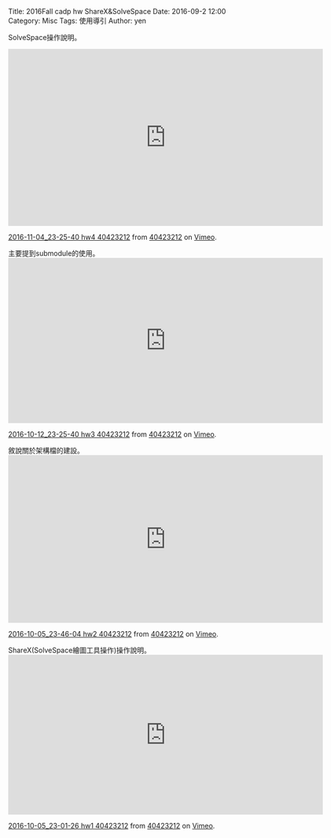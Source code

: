 Title: 2016Fall cadp hw ShareX&SolveSpace
Date: 2016-09-2 12:00
Category: Misc
Tags: 使用導引
Author: yen



<!-- PELICAN_END_SUMMARY -->

SolveSpace操作說明。
<iframe src="https://player.vimeo.com/video/190109728" width="640" height="360" frameborder="0" webkitallowfullscreen mozallowfullscreen allowfullscreen></iframe>
<p><a href="https://vimeo.com/190109728">2016-11-04_23-25-40 hw4 40423212</a> from <a href="https://vimeo.com/user45523667">40423212</a> on <a href="https://vimeo.com">Vimeo</a>.</p>
主要提到submodule的使用。
<iframe src="https://player.vimeo.com/video/188178502" width="640" height="336" frameborder="0" webkitallowfullscreen mozallowfullscreen allowfullscreen></iframe>
<p><a href="https://vimeo.com/188178502">2016-10-12_23-25-40 hw3 40423212</a> from <a href="https://vimeo.com/user45523667">40423212</a> on <a href="https://vimeo.com">Vimeo</a>.</p>
敘說關於架構檔的建設。
<iframe src="https://player.vimeo.com/video/188178501" width="640" height="341" frameborder="0" webkitallowfullscreen mozallowfullscreen allowfullscreen></iframe>
<p><a href="https://vimeo.com/188178501">2016-10-05_23-46-04 hw2 40423212</a> from <a href="https://vimeo.com/user45523667">40423212</a> on <a href="https://vimeo.com">Vimeo</a>.</p>
ShareX(SolveSpace繪圖工具操作)操作說明。
<iframe src="https://player.vimeo.com/video/188178505" width="640" height="325" frameborder="0" webkitallowfullscreen mozallowfullscreen allowfullscreen></iframe>
<p><a href="https://vimeo.com/188178505">2016-10-05_23-01-26 hw1 40423212</a> from <a href="https://vimeo.com/user45523667">40423212</a> on <a href="https://vimeo.com">Vimeo</a>.</p>
